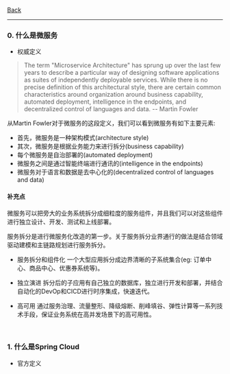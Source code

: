 [Back](README.md)

<hr>

### 0. 什么是微服务

- 权威定义
>The term "Microservice Architecture" has sprung up over the last few years to describe a particular way of designing software applications as suites of independently deployable services. 
While there is no precise definition of this architectural style, there are certain common characteristics around organization around business capability, automated deployment, intelligence in the endpoints, and decentralized control of languages and data.
-- Martin Fowler

从Martin Fowler对于微服务的这段定义，我们可以看到微服务有如下主要元素:

- 首先，微服务是一种架构模式(architecture style)
- 其次，微服务是根据业务能力来进行拆分(business capability)
- 每个微服务是自治部署的(automated deployment)
- 微服务之间是通过智能终端进行通讯的(intelligence in the endpoints)
- 微服务对于语言和数据是去中心化的(decentralized control of languages and data)

#### 补充点
微服务可以把旁大的业务系统拆分成细粒度的服务组件，并且我们可以对这些组件进行独立设计、开发、测试和上线部署。

服务拆分是进行微服务化改造的第一步。关于服务拆分业界通行的做法是结合领域驱动建模和主链路规划进行服务拆分。

- 服务拆分和组件化
  一个大型应用拆分成边界清晰的子系统集合(eg: 订单中心、商品中心、优惠券系统等)。

- 独立演进
  拆分后的子应用有自己独立的数据库，独立进行开发和部署，并结合自动化的DevOp和CICD进行时序集成，快速迭代。

- 高可用
  通过服务治理、流量整形、降级熔断、削峰填谷、弹性计算等一系列技术手段，保证业务系统在高并发场景下的高可用性。

&nbsp;

### 1. 什么是Spring Cloud

- 官方定义

  > 
